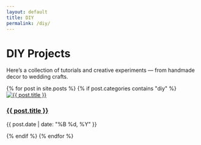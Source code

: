 ```yaml
---
layout: default
title: DIY
permalink: /diy/
---
```


# DIY Projects

Here’s a collection of tutorials and creative experiments — from handmade decor to wedding crafts.

<div class="post-grid">
  {% for post in site.posts %}
    {% if post.categories contains "diy" %}
      <div class="post-card">
        <a href="{{ post.url }}">
          <img src="{{ post.featured_image }}" alt="{{ post.title }}" loading="lazy">
          <h3>{{ post.title }}</h3>
        </a>
        <p class="post-date">{{ post.date | date: "%B %d, %Y" }}</p>
      </div>
    {% endif %}
  {% endfor %}
</div>

